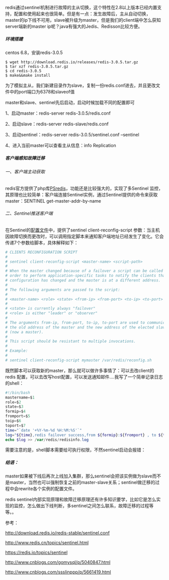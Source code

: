 redis通过sentinel机制进行故障的主从切换，这个特性在2.8以上版本已经内置支持，配置和使用起来也很简单。但是有一点：发生故障后，主从自动切换，master的ip下线不可用，slave被升级为master，但是我们的client端中怎么获知server端新的master ip呢？java有强大的Jedis、Redisson比较方便。

##### 环境搭建
centos 6.8，安装redis-3.0.5

```
$ wget http://download.redis.io/releases/redis-3.0.5.tar.gz
$ tar xzf redis-3.0.5.tar.gz
$ cd redis-3.0.5
$ make&&make install
```

为了模拟主从，我们新建目录作为slave，复制一份redis.conf进去，并且更改文件中的port端口为6378和slaveof值

master和slave、sentinel先后启动，启动时候加载不同的配置即可

1、启动master：redis-server  redis-3.0.5/redis.conf

2、启动slave：redis-server redis-slave/redis.conf

3、启动sentinel：redis-server redis-3.0.5/sentinel.conf –sentinel

4、进入当前master可以查看主从信息：info Replication

##### 客户端感知故障迁移

###### 一、客户端主动获取

redis官方提供了php库[PSredis](https://github.com/jamescauwelier/PSRedis)，功能还是比较强大的，实现了多Sentinel 监控，其原理也比较简单：客户端连接Sentinel实例，通过Sentinel提供的命令来获取master：SENTINEL get-master-addr-by-name <master>

###### 二、Sentinel推送客户端

在Sentinel的[配置文件](http://download.redis.io/redis-stable/sentinel.conf)中，提供了sentinel client-reconfig-script <master>参数：当主机因故障切换而更改时，可以调用指定脚本来通知客户端地址已经发生了变化。它会传递7个参数给脚本，具体解释如下：

```php
# CLIENTS RECONFIGURATION SCRIPT
#
# sentinel client-reconfig-script <master-name> <script-path>
#
# When the master changed because of a failover a script can be called in
# order to perform application-specific tasks to notify the clients that the
# configuration has changed and the master is at a different address.
# 
# The following arguments are passed to the script:
#
# <master-name> <role> <state> <from-ip> <from-port> <to-ip> <to-port>
#
# <state> is currently always "failover"
# <role> is either "leader" or "observer"
# 
# The arguments from-ip, from-port, to-ip, to-port are used to communicate
# the old address of the master and the new address of the elected slave
# (now a master).
#
# This script should be resistant to multiple invocations.
#
# Example:
#
# sentinel client-reconfig-script mymaster /var/redis/reconfig.sh
```

既然脚本可以获取新的master，那么就可以做许多事情了：可以去改client的redis 配置，可以去改写host配置，可以发送通知邮件….我写了一个简单记录日志的shell：

```php
#!/bin/bash
mastername=$1
role=$2
state=$3
formip=$4
fromport=$5
toip=$6
toport=$7
time="`date '+%Y-%m-%d %H:%M:%S'`"
log="${time},redis failover success,from ${formip}:${fromport} , to ${toip}:${toport}"
echo $log >> /var/redis/redisinfo.log
```

需要注意的是，shell脚本需要给可执行权限，不然sentinel启动会报错：

##### 结语：
master如果被下线后再次上线加入集群，那么sentinel会把该实例做为slave而不是master，当然也可以强制恢复之前的master-slave关系；sentinel做迁移的过程中会rewrite各个实例的配置文件。

redis sentinel内部实现原理和故障迁移原理还有许多知识要学，比如它是怎么实现的监控，怎么做出下线判断，多sentinel之间怎么联系，故障迁移的过程等等。。

参考：

http://download.redis.io/redis-stable/sentinel.conf

http://www.redis.cn/topics/sentinel.html

https://redis.io/topics/sentinel

http://www.cnblogs.com/gomysql/p/5040847.html

http://www.cnblogs.com/ssslinppp/p/5661419.html